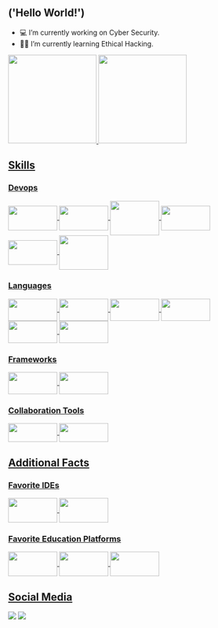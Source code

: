 

## ('Hello World!')

- 💻 I’m currently working on Cyber Security.
- 👨‍🎓 I’m currently learning Ethical Hacking.

<div>
  <a href="https://github.com/caue-cvl">
  <img height="180em" src="https://github-readme-stats.vercel.app/api?username=caue-cvl&show_icons=true&theme=dark&include_all_commits=true&count_private=true"/>
  <img height="180em" src="https://github-readme-stats.vercel.app/api/top-langs/?username=caue-cvl&layout=compact&langs_count=7&theme=dark"/>
</div>
  
## Skills
  
### Devops
  
<div style="display: inline_block">
  <img align="center" height="50" width="100" src="https://icongr.am/devicon/amazonwebservices-original.svg?size=148&color=currentColor"/>
  <img align="center" height="50" width="100" src="https://icongr.am/devicon/debian-original.svg?size=148&color=7952b3"/>
  <img align="center" height="70" width="100" src="https://icongr.am/devicon/docker-original.svg?size=148&color=7952b3"/>
  <img align="center" height="50" width="100" src="https://icongr.am/simple/grafana.svg?size=148&color=ff5900"/>
  <img align="center" height="50" width="100" src="https://icongr.am/simple/jenkins.svg?size=148&color=ffffff"/>
  <img align="center" height="70" width="100" src="https://icongr.am/simple/vmware.svg?size=148&color=858585"/>
</div>  
  
### Languages
  
<div style="display: inline_block"> 
  <img align="center" height="45" width="100" src="https://icongr.am/devicon/css3-original.svg?size=148&color=7952b3"/>
  <img align="center" height="45" width="100" src="https://icongr.am/devicon/html5-original.svg?size=148&color=7952b3"/>
  <img align="center" height="45" width="100" src="https://icongr.am/devicon/javascript-original.svg?size=148&color=7952b3"/>
  <img align="center" height="45" width="100" src="https://icongr.am/devicon/react-original.svg?size=148&color=currentColor"/>
  <img align="center" height="45" width="100" src="https://icongr.am/devicon/python-original.svg?size=148&color=000000"/>
  <img align="center" height="45" width="100" src="https://icongr.am/devicon/csharp-original.svg?size=148&color=ffffff"/>
</div>
  
### Frameworks  
  
<div style="display: inline_block"> 
  <img align="center" height="45" width="100" src="https://icongr.am/devicon/bootstrap-plain.svg?size=148&color=7952b3"/>
  <img align="center" height="45" width="100" src="https://icongr.am/simple/codeigniter.svg?size=148&color=EE4323"/>
</div> 

### Collaboration Tools
  
<div style="display: inline_block">   
    <img align="center" height="38" width="100" src="https://icongr.am/simple/atlassian.svg?size=148&color=2684FF"/>
   <img align="center" height="38" width="100" src="https://icongr.am/simple/microsoftoffice.svg?size=148&color=EC3900"/>
</div>
  
## Additional Facts  
   
### Favorite IDEs  
  
<div style="display: inline_block">  
  <img align="center" height="50" width="100" src="https://icongr.am/simple/sublimetext.svg?size=148&color=DB890F"/>
  <img align="center" height="50" width="100" src="https://icongr.am/simple/visualstudiocode.svg?size=148&color=45AFF3"/>      
</div>  
    
### Favorite Education Platforms
  
<div style="display: inline_block">  
  <img align="center" height="50" width="100" src="https://icongr.am/simple/youtube.svg?size=148&color=fe0000"/>
  <img align="center" height="50" width="100" src="https://icongr.am/simple/freecodecamp.svg?size=148&color=ffffff"/>  
  <img align="center" height="50" width="100" src="https://icongr.am/simple/udemy.svg?size=148&color=EC5252"/>    
</div>    
  
## Social Media

<div style="display: inline_block">  
  <a href=https://www.instagram.com/caue_cvl><img src="https://img.shields.io/badge/Instagram-E4405F?style=for-the-badge&logo=instagram&logoColor=white"/></a>
  <a href=https://www.linkedin.com/in/caue-cavaliere><img src="https://img.shields.io/badge/LinkedIn-0077B5?style=for-the-badge&logo=linkedin&logoColor=white"/></a>
</div>
